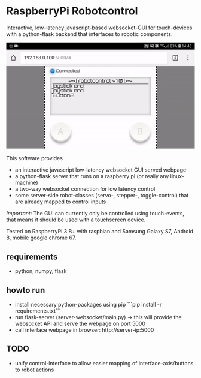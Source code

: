 # RaspberryPi Robotcontrol

Interactive, low-latency javascript-based websocket-GUI for touch-devices
with a python-flask backend that interfaces to robotic components.

![Gif of GUI](media/robotcontrol.gif)

This software provides
* an interactive javascript low-latency websocket GUI served webpage
* a python-flask server that runs on a raspberry pi (or really any linux-machine)
* a two-way websocket connection for low latency control
* some server-side robot-classes (servo-, stepper-, toggle-control) that are already mapped to control inputs

_Important_: The GUI can currently only be controlled using touch-events, that means it should be used with a touchscreen device.

Tested on RaspberryPi 3 B+ with raspbian and Samsung Galaxy S7, Android 8, mobile google chrome 67.

## requirements
* python, numpy, flask

## howto run
* install necessary python-packages using pip ```pip install -r requirements.txt´´´
* run flask-server (server-websocket/main.py) -> this will provide the websocket API and serve the webpage on port 5000 
* call interface webpage in browser: http://server-ip:5000

## TODO
* unify control-interface to allow easier mapping of interface-axis/buttons to robot actions

